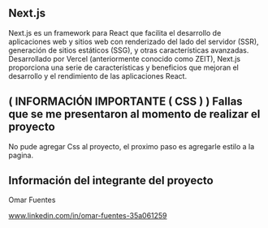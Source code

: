 ## Next.js

Next.js es un framework para React que facilita el desarrollo de aplicaciones web y sitios web con renderizado del lado del servidor (SSR), generación de sitios estáticos (SSG), y otras características avanzadas. Desarrollado por Vercel (anteriormente conocido como ZEIT), Next.js proporciona una serie de características y beneficios que mejoran el desarrollo y el rendimiento de las aplicaciones React.

## ( INFORMACIÓN IMPORTANTE ( CSS ) ) Fallas que se me presentaron al momento de realizar el proyecto 

No pude agregar Css al proyecto, el proximo paso es agregarle estilo a la pagina.

## Información del integrante del proyecto

Omar Fuentes

www.linkedin.com/in/omar-fuentes-35a061259
